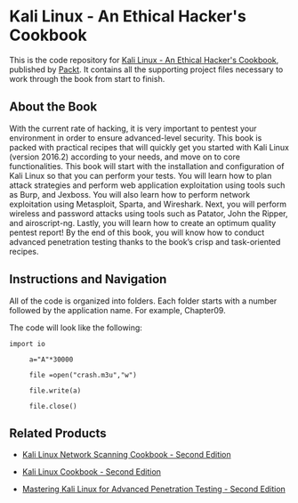 # Kali Linux - An Ethical Hacker's Cookbook
This is the code repository for [Kali Linux - An Ethical Hacker's Cookbook](https://www.packtpub.com/networking-and-servers/kali-linux-pentesting-cookbook?utm_source=github&utm_medium=repository&utm_campaign=9781787121829), published by [Packt](https://www.packtpub.com/?utm_source=github). It contains all the supporting project files necessary to work through the book from start to finish.
## About the Book
With the current rate of hacking, it is very important to pentest your environment in order to ensure advanced-level security. This book is packed with practical recipes that will quickly get you started with Kali Linux (version 2016.2) according to your needs, and move on to core functionalities. This book will start with the installation and configuration of Kali Linux so that you can perform your tests. You will learn how to plan attack strategies and perform web application exploitation using tools such as Burp, and Jexboss. You will also learn how to perform network exploitation using Metasploit, Sparta, and Wireshark. Next, you will perform wireless and password attacks using tools such as Patator, John the Ripper, and airoscript-ng. Lastly, you will learn how to create an optimum quality pentest report! By the end of this book, you will know how to conduct advanced penetration testing thanks to the book’s crisp and task-oriented recipes.

## Instructions and Navigation
All of the code is organized into folders. Each folder starts with a number followed by the application name. For example, Chapter09.



The code will look like the following:
```
import io

     a="A"*30000

     file =open("crash.m3u","w")

     file.write(a)

     file.close()
```



## Related Products
* [Kali Linux Network Scanning Cookbook - Second Edition](https://www.packtpub.com/networking-and-servers/kali-linux-network-scanning-cookbook-second-edition?utm_source=github&utm_medium=repository&utm_campaign=9781787287907)

* [Kali Linux Cookbook - Second Edition](https://www.packtpub.com/networking-and-servers/kali-linux-cookbook-second-edition?utm_source=github&utm_medium=repository&utm_campaign=9781784390303)

* [Mastering Kali Linux for Advanced Penetration Testing - Second Edition](https://www.packtpub.com/networking-and-servers/mastering-kali-linux-advanced-penetration-testing-second-edition?utm_source=github&utm_medium=repository&utm_campaign=9781787120235)



